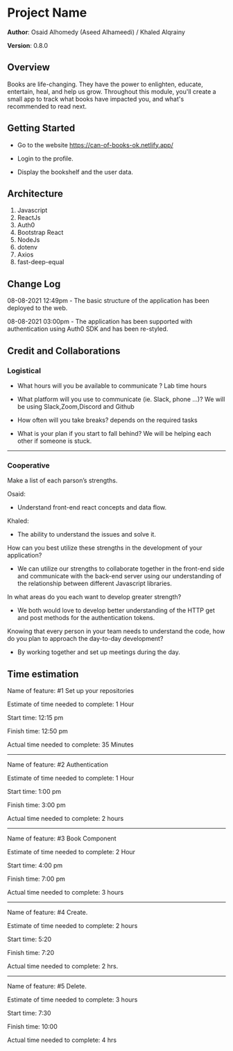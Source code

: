 # Project Name

**Author**: Osaid Alhomedy (Aseed Alhameedi) / Khaled Alqrainy

**Version**: 0.8.0

## Overview

Books are life-changing. They have the power to enlighten, educate, entertain, heal, and help us grow. Throughout this module, you'll create a small app to track what books have impacted you, and what's recommended to read next.

## Getting Started

- Go to the website https://can-of-books-ok.netlify.app/

- Login to the profile.

- Display the bookshelf and the user data.

## Architecture

1. Javascript
2. ReactJs
3. Auth0
4. Bootstrap React
5. NodeJs
6. dotenv
7. Axios
8. fast-deep-equal

## Change Log

08-08-2021 12:49pm - The basic structure of the application has been deployed to the web.

08-08-2021 03:00pm - The application has been supported with authentication using Auth0 SDK and has been re-styled.

## Credit and Collaborations

### Logistical

- What hours will you be available to communicate ?
  Lab time hours

- What platform will you use to communicate (ie. Slack, phone …)?
  We will be using Slack,Zoom,Discord and Github

- How often will you take breaks?
  depends on the required tasks

- What is your plan if you start to fall behind?
  We will be helping each other if someone is stuck.

---

### Cooperative

Make a list of each parson’s strengths.

Osaid:

- Understand front-end react concepts and data flow.

Khaled:

- The ability to understand the issues and solve it.

How can you best utilize these strengths in the development of your application?

- We can utilize our strengths to collaborate together in the front-end side and communicate with the back-end server using our understanding of the relationship between different Javascript libraries.

In what areas do you each want to develop greater strength?

- We both would love to develop better understanding of the HTTP get and post methods for the authentication tokens.

Knowing that every person in your team needs to understand the code, how do you plan to approach the day-to-day development?

- By working together and set up meetings during the day.

## Time estimation

Name of feature: #1 Set up your repositories

Estimate of time needed to complete: 1 Hour

Start time: 12:15 pm

Finish time: 12:50 pm

Actual time needed to complete: 35 Minutes

---

Name of feature: #2 Authentication

Estimate of time needed to complete: 1 Hour

Start time: 1:00 pm

Finish time: 3:00 pm

Actual time needed to complete: 2 hours

---

Name of feature: #3 Book Component

Estimate of time needed to complete: 2 Hour

Start time: 4:00 pm

Finish time: 7:00 pm

Actual time needed to complete: 3 hours

---

Name of feature: #4 Create.

Estimate of time needed to complete: 2 hours

Start time: 5:20

Finish time: 7:20

Actual time needed to complete: 2 hrs.

---

Name of feature: #5 Delete.

Estimate of time needed to complete: 3 hours

Start time: 7:30

Finish time: 10:00

Actual time needed to complete: 4 hrs